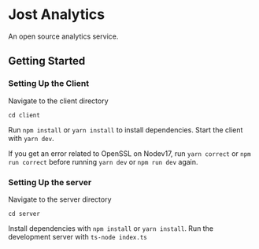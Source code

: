 # Jost Analytics

An open source analytics service.

## Getting Started

### Setting Up the Client

Navigate to the client directory

```shell
cd client
```

Run `npm install` or `yarn install` to install dependencies.
Start the client with `yarn dev`.

If you get an error related to OpenSSL on Nodev17, run `yarn correct` or `npm run correct` before running `yarn dev` or `npm run dev` again.

### Setting Up the server

Navigate to the server directory

```shell
cd server
```

Install dependencies with `npm install` or `yarn install`.
Run the development server with `ts-node index.ts`
